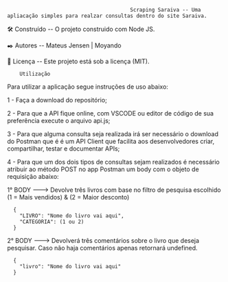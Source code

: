                                             Scraping Saraiva -- Uma apliacação simples para realzar consultas dentro do site Saraiva.                     

🛠️ Construído -- O projeto construido com Node JS.

✒️ Autores -- Mateus Jensen | Moyando

📄 Licença -- Este projeto está sob a licença (MIT).

        Utilização

Para utilizar a aplicação segue instruções de uso abaixo:

1 - Faça a download do repositório;

2 - Para que a API fique online, com VSCODE ou editor de código de sua preferência execute o arquivo api.js;

3 - Para que alguma consulta seja realizada irá ser necessário o download do Postman que é é um API Client que facilita aos desenvolvedores criar, compartilhar, testar e documentar APIs;

4 - Para que um dos dois tipos de consultas sejam realizados é necessário atribuir ao método POST no app Postman um body com o objeto de requisição abaixo:

  1° BODY ---> Devolve três livros com base no filtro de pesquisa escolhido (1 = Mais vendidos) & (2 = Maior desconto)
  
      {
        "LIVRO": "Nome do livro vai aqui",
        "CATEGORIA": (1 ou 2)
      }
      
  2° BODY ---> Devolverá três comentários sobre o livro que deseja pesquisar. Caso não haja comentários apenas retornará undefined.
  
      {
        "livro": "Nome do livro vai aqui"
      }
